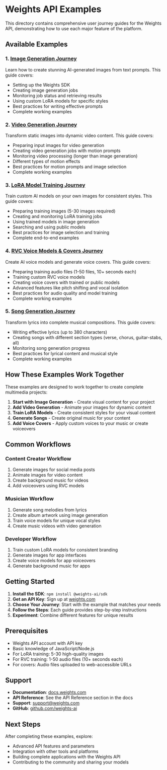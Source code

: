 # Weights API Examples

This directory contains comprehensive user journey guides for the Weights API, demonstrating how to use each major feature of the platform.

## Available Examples

### 1. [Image Generation Journey](./image-generation-journey.mdx)
Learn how to create stunning AI-generated images from text prompts. This guide covers:
- Setting up the Weights SDK
- Creating image generation jobs
- Monitoring job status and retrieving results
- Using custom LoRA models for specific styles
- Best practices for writing effective prompts
- Complete working examples

### 2. [Video Generation Journey](./video-generation-journey.mdx)
Transform static images into dynamic video content. This guide covers:
- Preparing input images for video generation
- Creating video generation jobs with motion prompts
- Monitoring video processing (longer than image generation)
- Different types of motion effects
- Best practices for motion prompts and image selection
- Complete working examples

### 3. [LoRA Model Training Journey](./lora-training-journey.mdx)
Train custom AI models on your own images for consistent styles. This guide covers:
- Preparing training images (5-30 images required)
- Creating and monitoring LoRA training jobs
- Using trained models in image generation
- Searching and using public models
- Best practices for image selection and training
- Complete end-to-end examples

### 4. [RVC Voice Models & Covers Journey](./rvc-voice-journey.mdx)
Create AI voice models and generate voice covers. This guide covers:
- Preparing training audio files (1-50 files, 10+ seconds each)
- Training custom RVC voice models
- Creating voice covers with trained or public models
- Advanced features like pitch shifting and vocal isolation
- Best practices for audio quality and model training
- Complete working examples

### 5. [Song Generation Journey](./song-generation-journey.mdx)
Transform lyrics into complete musical compositions. This guide covers:
- Writing effective lyrics (up to 380 characters)
- Creating songs with different section types (verse, chorus, guitar-stabs, all)
- Monitoring song generation progress
- Best practices for lyrical content and musical style
- Complete working examples

## How These Examples Work Together

These examples are designed to work together to create complete multimedia projects:

1. **Start with Image Generation** - Create visual content for your project
2. **Add Video Generation** - Animate your images for dynamic content
3. **Train LoRA Models** - Create consistent styles for your visual content
4. **Generate Songs** - Create original music for your content
5. **Add Voice Covers** - Apply custom voices to your music or create voiceovers

## Common Workflows

### Content Creator Workflow
1. Generate images for social media posts
2. Animate images for video content
3. Create background music for videos
4. Add voiceovers using RVC models

### Musician Workflow
1. Generate song melodies from lyrics
2. Create album artwork using image generation
3. Train voice models for unique vocal styles
4. Create music videos with video generation

### Developer Workflow
1. Train custom LoRA models for consistent branding
2. Generate images for app interfaces
3. Create voice models for app voiceovers
4. Generate background music for apps

## Getting Started

1. **Install the SDK**: `npm install @weights-ai/sdk`
2. **Get an API Key**: Sign up at [weights.com](https://www.weights.com/weights-api)
3. **Choose Your Journey**: Start with the example that matches your needs
4. **Follow the Steps**: Each guide provides step-by-step instructions
5. **Experiment**: Combine different features for unique results

## Prerequisites

- Weights API account with API key
- Basic knowledge of JavaScript/Node.js
- For LoRA training: 5-30 high-quality images
- For RVC training: 1-50 audio files (10+ seconds each)
- For covers: Audio files uploaded to web-accessible URLs

## Support

- **Documentation**: [docs.weights.com](https://docs.weights.com)
- **API Reference**: See the API Reference section in the docs
- **Support**: [support@weights.com](mailto:support@weights.com)
- **GitHub**: [github.com/weights-ai](https://github.com/weights-ai)

## Next Steps

After completing these examples, explore:
- Advanced API features and parameters
- Integration with other tools and platforms
- Building complete applications with the Weights API
- Contributing to the community and sharing your models 